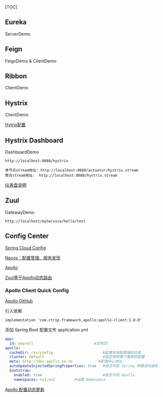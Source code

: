 [TOC]

## Eureka

ServerDemo

## Feign
FeignDemo & ClientDemo

## Ribbon
ClientDemo

## Hystrix
ClientDemo

[Hytrix配置](https://blog.csdn.net/tongtong_use/article/details/78611225)

## Hystrix Dashboard
DashboardDemo
```
http://localhost:8088/hystrix

单节点stream地址: http://localhost:8080/actuator/hystrix.stream
聚合stream地址:  http://localhost:8080/hystrix.stream
```
[仪表盘说明](https://blog.csdn.net/tongtong_use/article/details/78611225)

## Zuul
GatewayDemo
```
http://localhost/myService/hello/test
```

## Config Center

[Spring Cloud Config](https://spring.io/projects/spring-cloud-config)

[Nacos：配置管理、服务发现](https://nacos.io/zh-cn/docs/what-is-nacos.html)

[Apollo](https://github.com/ctripcorp/apollo/wiki)

[Zuul基于Apollo动态路由](https://www.cnblogs.com/babycomeon/p/11489632.html)



### Apollo Client Quick Config

[Apollo GitHub](https://github.com/ctripcorp/apollo/wiki)

引入依赖

```
implementation 'com.ctrip.framework.apollo:apollo-client:1.8.0'
```

添加 Spring Boot 配置文件 application.yml

```yaml
app:
  id: payroll                            #应用ID
apollo:
  cacheDir: /xx/config                       #配置本地配置缓存目录
  cluster: default                           #指定使用哪个集群的配置
  meta: http://dev-apollo.xx.cn            #配置中心地址
  autoUpdateInjectedSpringProperties: true   #是否开启 Spring 参数自动更新
  bootstrap:
    enabled: true                            #是否开启 Apollo
    namespaces: ns1,ns2         #设置 Namespace
```

[Apollo 配置动态更新](https://ctripcorp.github.io/apollo/#/zh/usage/java-sdk-user-guide?id=_3223-configurationproperties%e4%bd%bf%e7%94%a8%e6%96%b9%e5%bc%8f)
